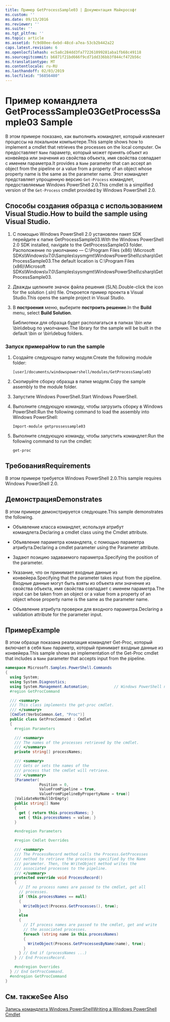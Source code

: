 ```yaml
---
title: Пример GetProcessSample03 | Документация Майкрософт
ms.custom: ''
ms.date: 09/13/2016
ms.reviewer: ''
ms.suite: ''
ms.tgt_pltfrm: ''
ms.topic: article
ms.assetid: fc9d80ee-6ebd-48cd-a7ea-53cb2b442a22
caps.latest.revision: 6
ms.openlocfilehash: ec5a8c284dd3fa772261099281aba1fb68c49118
ms.sourcegitcommit: b6871f21bd666f9cd71dd336bb3f844cf472b56c
ms.translationtype: MT
ms.contentlocale: ru-RU
ms.lasthandoff: 02/03/2019
ms.locfileid: "56856480"
---
```

# <a name="getprocesssample03-sample"></a><span data-ttu-id="409aa-102">Пример командлета GetProcessSample03</span><span class="sxs-lookup"><span data-stu-id="409aa-102">GetProcessSample03 Sample</span></span>

<span data-ttu-id="409aa-103">В этом примере показано, как выполнить командлет, который извлекает процессы на локальном компьютере.</span><span class="sxs-lookup"><span data-stu-id="409aa-103">This sample shows how to implement a cmdlet that retrieves the processes on the local computer.</span></span> <span data-ttu-id="409aa-104">Он предоставляет `Name` параметр, который может принять объект из конвейера или значения из свойства объекта, имя свойства совпадает с именем параметра.</span><span class="sxs-lookup"><span data-stu-id="409aa-104">It provides a `Name` parameter that can accept an object from the pipeline or a value from a property of an object whose property name is the same as the parameter name.</span></span> <span data-ttu-id="409aa-105">Этот командлет представляет упрощенную версию `Get-Process` командлет, предоставляемые Windows PowerShell 2.0.</span><span class="sxs-lookup"><span data-stu-id="409aa-105">This cmdlet is a simplified version of the `Get-Process` cmdlet provided by Windows PowerShell 2.0.</span></span>

## <a name="how-to-build-the-sample-using-visual-studio"></a><span data-ttu-id="409aa-106">Способы создания образца с использованием Visual Studio.</span><span class="sxs-lookup"><span data-stu-id="409aa-106">How to build the sample using Visual Studio.</span></span>

1. <span data-ttu-id="409aa-107">С помощью Windows PowerShell 2.0 установлен пакет SDK перейдите к папке GetProcessSample03.</span><span class="sxs-lookup"><span data-stu-id="409aa-107">With the Windows PowerShell 2.0 SDK installed, navigate to the GetProcessSample03 folder.</span></span> <span data-ttu-id="409aa-108">Расположение по умолчанию — C:\Program Files (x86) \Microsoft SDKs\Windows\v7.0\Samples\sysmgmt\WindowsPowerShell\csharp\GetProcessSample03.</span><span class="sxs-lookup"><span data-stu-id="409aa-108">The default location is C:\Program Files (x86)\Microsoft SDKs\Windows\v7.0\Samples\sysmgmt\WindowsPowerShell\csharp\GetProcessSample03.</span></span>

2. <span data-ttu-id="409aa-109">Дважды щелкните значок файла решения (SLN).</span><span class="sxs-lookup"><span data-stu-id="409aa-109">Double-click the icon for the solution (.sln) file.</span></span> <span data-ttu-id="409aa-110">Откроется пример проекта в Visual Studio.</span><span class="sxs-lookup"><span data-stu-id="409aa-110">This opens the sample project in Visual Studio.</span></span>

3. <span data-ttu-id="409aa-111">В **построения** меню, выберите **построить решение**.</span><span class="sxs-lookup"><span data-stu-id="409aa-111">In the **Build** menu, select **Build Solution**.</span></span>

    <span data-ttu-id="409aa-112">Библиотеки для образца будет располагаться в папках \bin или \bin\debug по умолчанию.</span><span class="sxs-lookup"><span data-stu-id="409aa-112">The library for the sample will be built in the default \bin or \bin\debug folders.</span></span>

### <a name="how-to-run-the-sample"></a><span data-ttu-id="409aa-113">Запуск примера</span><span class="sxs-lookup"><span data-stu-id="409aa-113">How to run the sample</span></span>

1. <span data-ttu-id="409aa-114">Создайте следующую папку модуля:</span><span class="sxs-lookup"><span data-stu-id="409aa-114">Create the following module folder:</span></span>

    `[user]/documents/windowspowershell/modules/GetProcessSample03`

2. <span data-ttu-id="409aa-115">Скопируйте сборку образца в папке модуля.</span><span class="sxs-lookup"><span data-stu-id="409aa-115">Copy the sample assembly to the module folder.</span></span>

3. <span data-ttu-id="409aa-116">Запустите Windows PowerShell.</span><span class="sxs-lookup"><span data-stu-id="409aa-116">Start Windows PowerShell.</span></span>

4. <span data-ttu-id="409aa-117">Выполните следующую команду, чтобы загрузить сборку в Windows PowerShell:</span><span class="sxs-lookup"><span data-stu-id="409aa-117">Run the following command to load the assembly into Windows PowerShell:</span></span>

    `Import-module getprossessample03`

5. <span data-ttu-id="409aa-118">Выполните следующую команду, чтобы запустить командлет:</span><span class="sxs-lookup"><span data-stu-id="409aa-118">Run the following command to run the cmdlet:</span></span>

    `get-proc`

## <a name="requirements"></a><span data-ttu-id="409aa-119">Требования</span><span class="sxs-lookup"><span data-stu-id="409aa-119">Requirements</span></span>

<span data-ttu-id="409aa-120">В этом примере требуется Windows PowerShell 2.0.</span><span class="sxs-lookup"><span data-stu-id="409aa-120">This sample requires Windows PowerShell 2.0.</span></span>

## <a name="demonstrates"></a><span data-ttu-id="409aa-121">Демонстрация</span><span class="sxs-lookup"><span data-stu-id="409aa-121">Demonstrates</span></span>

<span data-ttu-id="409aa-122">В этом примере демонстрируется следующее.</span><span class="sxs-lookup"><span data-stu-id="409aa-122">This sample demonstrates the following.</span></span>

- <span data-ttu-id="409aa-123">Объявление класса командлет, используя атрибут командлета.</span><span class="sxs-lookup"><span data-stu-id="409aa-123">Declaring a cmdlet class using the Cmdlet attribute.</span></span>

- <span data-ttu-id="409aa-124">Объявление параметра командлета, с помощью параметра атрибута.</span><span class="sxs-lookup"><span data-stu-id="409aa-124">Declaring a cmdlet parameter using the Parameter attribute.</span></span>

- <span data-ttu-id="409aa-125">Задают позицию задаваемого параметра.</span><span class="sxs-lookup"><span data-stu-id="409aa-125">Specifying the position of the parameter.</span></span>

- <span data-ttu-id="409aa-126">Указание, что он принимает входные данные из конвейера.</span><span class="sxs-lookup"><span data-stu-id="409aa-126">Specifying that the parameter takes input from the pipeline.</span></span> <span data-ttu-id="409aa-127">Входные данные могут быть взяты из объекта или значение из свойства объекта, имя свойства совпадает с именем параметра.</span><span class="sxs-lookup"><span data-stu-id="409aa-127">The input can be taken from an object or a value from a property of an object whose property name is the same as the parameter name.</span></span>

- <span data-ttu-id="409aa-128">Объявление атрибута проверки для входного параметра.</span><span class="sxs-lookup"><span data-stu-id="409aa-128">Declaring a validation attribute for the parameter input.</span></span>

## <a name="example"></a><span data-ttu-id="409aa-129">Пример</span><span class="sxs-lookup"><span data-stu-id="409aa-129">Example</span></span>

<span data-ttu-id="409aa-130">В этом образце показана реализация командлет Get-Proc, который включает в себя `Name` параметр, который принимает входные данные из конвейера.</span><span class="sxs-lookup"><span data-stu-id="409aa-130">This sample shows an implementation of the Get-Proc cmdlet that includes a `Name` parameter that accepts input from the pipeline.</span></span>

```csharp
namespace Microsoft.Samples.PowerShell.Commands
{
  using System;
  using System.Diagnostics;
  using System.Management.Automation;           // Windows PowerShell namespace
  #region GetProcCommand

  /// <summary>
  /// This class implements the get-proc cmdlet.
  /// </summary>
  [Cmdlet(VerbsCommon.Get, "Proc")]
  public class GetProcCommand : Cmdlet
  {
    #region Parameters

    /// <summary>
    /// The names of the processes retrieved by the cmdlet.
    /// </summary>
    private string[] processNames;

    /// <summary>
    /// Gets or sets the names of the
    /// process that the cmdlet will retrieve.
    /// </summary>
    [Parameter(
               Position = 0,
               ValueFromPipeline = true,
               ValueFromPipelineByPropertyName = true)]
    [ValidateNotNullOrEmpty]
    public string[] Name
    {
      get { return this.processNames; }
      set { this.processNames = value; }
    }

    #endregion Parameters

    #region Cmdlet Overrides

    /// <summary>
    /// The ProcessRecord method calls the Process.GetProcesses
    /// method to retrieve the processes specified by the Name
    /// parameter. Then, the WriteObject method writes the
    /// associated processes to the pipeline.
    /// </summary>
    protected override void ProcessRecord()
    {
      // If no process names are passed to the cmdlet, get all
      // processes.
      if (this.processNames == null)
      {
        WriteObject(Process.GetProcesses(), true);
      }
      else
      {
        // If process names are passed to the cmdlet, get and write
        // the associated processes.
        foreach (string name in this.processNames)
        {
          WriteObject(Process.GetProcessesByName(name), true);
        }
      } // End if (processNames ...)
    } // End ProcessRecord.

    #endregion Overrides
  } // End GetProcCommand.
  #endregion GetProcCommand
}
```

## <a name="see-also"></a><span data-ttu-id="409aa-131">См. также</span><span class="sxs-lookup"><span data-stu-id="409aa-131">See Also</span></span>

[<span data-ttu-id="409aa-132">Запись командлета Windows PowerShell</span><span class="sxs-lookup"><span data-stu-id="409aa-132">Writing a Windows PowerShell Cmdlet</span></span>](./writing-a-windows-powershell-cmdlet.md)
